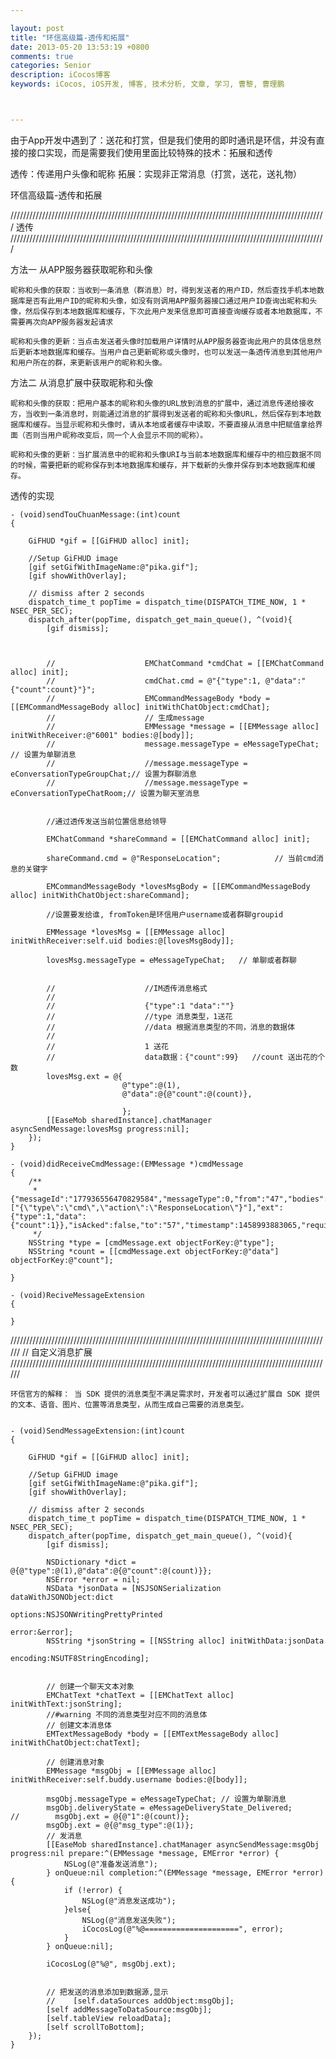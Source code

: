 ```yaml
---

layout: post
title: "环信高级篇-透传和拓展"
date: 2013-05-20 13:53:19 +0800
comments: true
categories: Senior
description: iCocos博客
keywords: iCocos, iOS开发, 博客, 技术分析, 文章, 学习, 曹黎, 曹理鹏



---  
```


由于App开发中遇到了：送花和打赏，但是我们使用的即时通讯是环信，并没有直接的接口实现，而是需要我们使用里面比较特殊的技术：拓展和透传

透传：传递用户头像和昵称
拓展：实现非正常消息（打赏，送花，送礼物）



<!--more-->


环信高级篇-透传和拓展
 
////////////////////////////////////////////////////////////////////////////////////////////////////
  透传
////////////////////////////////////////////////////////////////////////////////////////////////////

方法一 从APP服务器获取昵称和头像

    昵称和头像的获取：当收到一条消息（群消息）时，得到发送者的用户ID，然后查找手机本地数据库是否有此用户ID的昵称和头像，如没有则调用APP服务器接口通过用户ID查询出昵称和头像，然后保存到本地数据库和缓存，下次此用户发来信息即可直接查询缓存或者本地数据库，不需要再次向APP服务器发起请求

    昵称和头像的更新：当点击发送者头像时加载用户详情时从APP服务器查询此用户的具体信息然后更新本地数据库和缓存。当用户自己更新昵称或头像时，也可以发送一条透传消息到其他用户和用户所在的群，来更新该用户的昵称和头像。

方法二 从消息扩展中获取昵称和头像

    昵称和头像的获取：把用户基本的昵称和头像的URL放到消息的扩展中，通过消息传递给接收方，当收到一条消息时，则能通过消息的扩展得到发送者的昵称和头像URL，然后保存到本地数据库和缓存。当显示昵称和头像时，请从本地或者缓存中读取，不要直接从消息中把赋值拿给界面（否则当用户昵称改变后，同一个人会显示不同的昵称）。

    昵称和头像的更新：当扩展消息中的昵称和头像URI与当前本地数据库和缓存中的相应数据不同的时候，需要把新的昵称保存到本地数据库和缓存，并下载新的头像并保存到本地数据库和缓存。


透传的实现
	
	- (void)sendTouChuanMessage:(int)count
	{
	    
	    GiFHUD *gif = [[GiFHUD alloc] init];
	    
	    //Setup GiFHUD image
	    [gif setGifWithImageName:@"pika.gif"];
	    [gif showWithOverlay];
	    
	    // dismiss after 2 seconds
	    dispatch_time_t popTime = dispatch_time(DISPATCH_TIME_NOW, 1 * NSEC_PER_SEC);
	    dispatch_after(popTime, dispatch_get_main_queue(), ^(void){
	        [gif dismiss];
	        
	        
	        
	        //                    EMChatCommand *cmdChat = [[EMChatCommand alloc] init];
	        //                    cmdChat.cmd = @"{"type":1, @"data":"{"count":count}"}";
	        //                    EMCommandMessageBody *body = [[EMCommandMessageBody alloc] initWithChatObject:cmdChat];
	        //                    // 生成message
	        //                    EMMessage *message = [[EMMessage alloc] initWithReceiver:@"6001" bodies:@[body]];
	        //                    message.messageType = eMessageTypeChat; // 设置为单聊消息
	        //                    //message.messageType = eConversationTypeGroupChat;// 设置为群聊消息
	        //                    //message.messageType = eConversationTypeChatRoom;// 设置为聊天室消息
	        
	        
	        //通过透传发送当前位置信息给领导
	        
	        EMChatCommand *shareCommand = [[EMChatCommand alloc] init];
	        
	        shareCommand.cmd = @"ResponseLocation";            // 当前cmd消息的关键字
	        
	        EMCommandMessageBody *lovesMsgBody = [[EMCommandMessageBody alloc] initWithChatObject:shareCommand];
	        
	        //设置要发给谁, fromToken是环信用户username或者群聊groupid
	        
	        EMMessage *lovesMsg = [[EMMessage alloc] initWithReceiver:self.uid bodies:@[lovesMsgBody]];
	        
	        lovesMsg.messageType = eMessageTypeChat;   // 单聊或者群聊
	        
	        
	        //                    //IM透传消息格式
	        //
	        //                    {"type":1 "data":""}
	        //                    //type 消息类型，1送花
	        //                    //data 根据消息类型的不同，消息的数据体
	        //
	        //                    1 送花
	        //                    data数据：{"count":99}	//count 送出花的个数
	        lovesMsg.ext = @{
	                         @"type":@(1),
	                         @"data":@{@"count":@(count)},
	                         
	                         };
	        [[EaseMob sharedInstance].chatManager asyncSendMessage:lovesMsg progress:nil];
	    });
	}
	
	- (void)didReceiveCmdMessage:(EMMessage *)cmdMessage
	{
	    /**
	     *  {"messageId":"177936556470829584","messageType":0,"from":"47","bodies":["{\"type\":\"cmd\",\"action\":\"ResponseLocation\"}"],"ext":{"type":1,"data":{"count":1}},"isAcked":false,"to":"57","timestamp":1458993883065,"requireEncryption":false}
	     */
	    NSString *type = [cmdMessage.ext objectForKey:@"type"];
	    NSString *count = [[cmdMessage.ext objectForKey:@"data"] objectForKey:@"count"];
	    
	}
	
	- (void)ReciveMessageExtension
	{
	
	}


 

//////////////////////////////////////////////////////////////////////////////////////////////////////
//  自定义消息扩展
//////////////////////////////////////////////////////////////////////////////////////////////////////

	环信官方的解释： 当 SDK 提供的消息类型不满足需求时，开发者可以通过扩展自 SDK 提供的文本、语音、图片、位置等消息类型，从而生成自己需要的消息类型。 
	
	
	- (void)SendMessageExtension:(int)count
	{
	    
	    GiFHUD *gif = [[GiFHUD alloc] init];
	    
	    //Setup GiFHUD image
	    [gif setGifWithImageName:@"pika.gif"];
	    [gif showWithOverlay];
	    
	    // dismiss after 2 seconds
	    dispatch_time_t popTime = dispatch_time(DISPATCH_TIME_NOW, 1 * NSEC_PER_SEC);
	    dispatch_after(popTime, dispatch_get_main_queue(), ^(void){
	        [gif dismiss];
	        
	        NSDictionary *dict = @{@"type":@(1),@"data":@{@"count":@(count)}};
	        NSError *error = nil;
	        NSData *jsonData = [NSJSONSerialization dataWithJSONObject:dict
	                                                           options:NSJSONWritingPrettyPrinted
	                                                             error:&error];
	        NSString *jsonString = [[NSString alloc] initWithData:jsonData
	                                                     encoding:NSUTF8StringEncoding];
	
	        
	        // 创建一个聊天文本对象
	        EMChatText *chatText = [[EMChatText alloc] initWithText:jsonString];
	        //#warning 不同的消息类型对应不同的消息体
	        // 创建文本消息体
	        EMTextMessageBody *body = [[EMTextMessageBody alloc] initWithChatObject:chatText];
	        
	        // 创建消息对象
	        EMMessage *msgObj = [[EMMessage alloc] initWithReceiver:self.buddy.username bodies:@[body]];
	        
	        msgObj.messageType = eMessageTypeChat; // 设置为单聊消息
	        msgObj.deliveryState = eMessageDeliveryState_Delivered;
	//        msgObj.ext = @{@"1":@(count)};
	        msgObj.ext = @{@"msg_type":@(1)};
	        // 发消息
	        [[EaseMob sharedInstance].chatManager asyncSendMessage:msgObj progress:nil prepare:^(EMMessage *message, EMError *error) {
	            NSLog(@"准备发送消息");
	        } onQueue:nil completion:^(EMMessage *message, EMError *error) {
	            if (!error) {
	                NSLog(@"消息发送成功");
	            }else{
	                NSLog(@"消息发送失败");
	                iCocosLog(@"%@=====================", error);
	            }
	        } onQueue:nil];
	        
	        iCocosLog(@"%@", msgObj.ext);
	        
	        
	        // 把发送的消息添加到数据源,显示
	        //    [self.dataSources addObject:msgObj];
	        [self addMessageToDataSource:msgObj];
	        [self.tableView reloadData];
	        [self scrollToBottom];
	    });
	}
